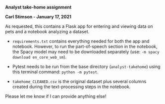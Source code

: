 **Analyst take-home assignment**

**Carl Stimson - January 17, 2021**

As requested, this contains a Flask app for entering and viewing data on pets and a notebook analyzing a dataset.

* `requirements.txt` contains everything needed for both the app and notebook. However, to run the part-of-speech section in the notebook, the Spacy model may need to be downloaded separately (use: `-m spacy download en_core_web_sm`).

* Pytest needs to be run from the base directory (`analyst-takehome`) using this terminal command: `python -m pytest`.

* `takehome_CLEANED.csv` is the original dataset plus several columns created during the text-processing steps in the notebook. 

Please let me know if I can provide anything else! 

